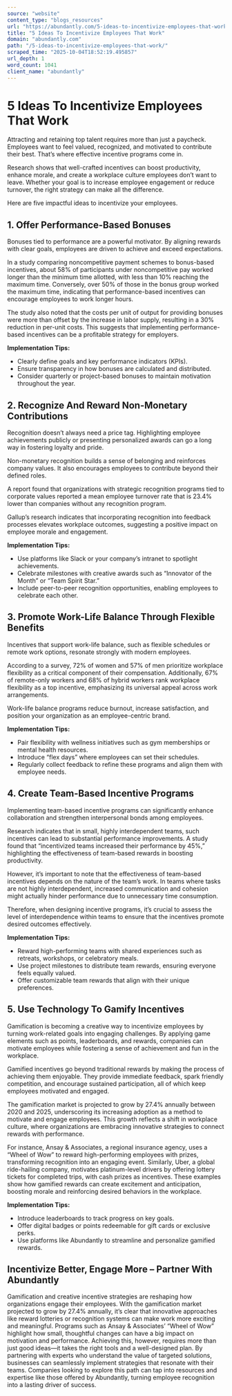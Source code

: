 ```yaml
---
source: "website"
content_type: "blogs_resources"
url: "https://abundantly.com/5-ideas-to-incentivize-employees-that-work/"
title: "5 Ideas To Incentivize Employees That Work"
domain: "abundantly.com"
path: "/5-ideas-to-incentivize-employees-that-work/"
scraped_time: "2025-10-04T18:52:19.495857"
url_depth: 1
word_count: 1041
client_name: "abundantly"
---
```


# 5 Ideas To Incentivize Employees That Work

Attracting and retaining top talent requires more than just a paycheck. Employees want to feel valued, recognized, and motivated to contribute their best. That’s where effective incentive programs come in.

Research shows that well-crafted incentives can boost productivity, enhance morale, and create a workplace culture employees don’t want to leave. Whether your goal is to increase employee engagement or reduce turnover, the right strategy can make all the difference.

Here are five impactful ideas to incentivize your employees.

## 1. Offer Performance-Based Bonuses

Bonuses tied to performance are a powerful motivator. By aligning rewards with clear goals, employees are driven to achieve and exceed expectations.

In a study comparing noncompetitive payment schemes to bonus-based incentives, about 58% of participants under noncompetitive pay worked longer than the minimum time allotted, with less than 10% reaching the maximum time. Conversely, over 50% of those in the bonus group worked the maximum time, indicating that performance-based incentives can encourage employees to work longer hours.

The study also noted that the costs per unit of output for providing bonuses were more than offset by the increase in labor supply, resulting in a 30% reduction in per-unit costs. This suggests that implementing performance-based incentives can be a profitable strategy for employers.

**Implementation Tips:**

* Clearly define goals and key performance indicators (KPIs).
* Ensure transparency in how bonuses are calculated and distributed.
* Consider quarterly or project-based bonuses to maintain motivation throughout the year.

## 2. Recognize And Reward Non-Monetary Contributions

Recognition doesn’t always need a price tag. Highlighting employee achievements publicly or presenting personalized awards can go a long way in fostering loyalty and pride.

Non-monetary recognition builds a sense of belonging and reinforces company values. It also encourages employees to contribute beyond their defined roles.

A report found that organizations with strategic recognition programs tied to corporate values reported a mean employee turnover rate that is 23.4% lower than companies without any recognition program.

Gallup’s research indicates that incorporating recognition into feedback processes elevates workplace outcomes, suggesting a positive impact on employee morale and engagement.

**Implementation Tips:**

* Use platforms like Slack or your company’s intranet to spotlight achievements.
* Celebrate milestones with creative awards such as “Innovator of the Month” or “Team Spirit Star.”
* Include peer-to-peer recognition opportunities, enabling employees to celebrate each other.

## 3. Promote Work-Life Balance Through Flexible Benefits

Incentives that support work-life balance, such as flexible schedules or remote work options, resonate strongly with modern employees.

According to a survey, 72% of women and 57% of men prioritize workplace flexibility as a critical component of their compensation. Additionally, 67% of remote-only workers and 68% of hybrid workers rank workplace flexibility as a top incentive, emphasizing its universal appeal across work arrangements.

Work-life balance programs reduce burnout, increase satisfaction, and position your organization as an employee-centric brand.

**Implementation Tips:**

* Pair flexibility with wellness initiatives such as gym memberships or mental health resources.
* Introduce “flex days” where employees can set their schedules.
* Regularly collect feedback to refine these programs and align them with employee needs.

## 4. Create Team-Based Incentive Programs

Implementing team-based incentive programs can significantly enhance collaboration and strengthen interpersonal bonds among employees.

Research indicates that in small, highly interdependent teams, such incentives can lead to substantial performance improvements. A study found that “incentivized teams increased their performance by 45%,” highlighting the effectiveness of team-based rewards in boosting productivity.

However, it’s important to note that the effectiveness of team-based incentives depends on the nature of the team’s work. In teams where tasks are not highly interdependent, increased communication and cohesion might actually hinder performance due to unnecessary time consumption.

Therefore, when designing incentive programs, it’s crucial to assess the level of interdependence within teams to ensure that the incentives promote desired outcomes effectively.

**Implementation Tips:**

* Reward high-performing teams with shared experiences such as retreats, workshops, or celebratory meals.
* Use project milestones to distribute team rewards, ensuring everyone feels equally valued.
* Offer customizable team rewards that align with their unique preferences.

## 5. Use Technology To Gamify Incentives

Gamification is becoming a creative way to incentivize employees by turning work-related goals into engaging challenges. By applying game elements such as points, leaderboards, and rewards, companies can motivate employees while fostering a sense of achievement and fun in the workplace.

Gamified incentives go beyond traditional rewards by making the process of achieving them enjoyable. They provide immediate feedback, spark friendly competition, and encourage sustained participation, all of which keep employees motivated and engaged.

The gamification market is projected to grow by 27.4% annually between 2020 and 2025, underscoring its increasing adoption as a method to motivate and engage employees. This growth reflects a shift in workplace culture, where organizations are embracing innovative strategies to connect rewards with performance.

For instance, Ansay & Associates, a regional insurance agency, uses a “Wheel of Wow” to reward high-performing employees with prizes, transforming recognition into an engaging event. Similarly, Uber, a global ride-hailing company, motivates platinum-level drivers by offering lottery tickets for completed trips, with cash prizes as incentives. These examples show how gamified rewards can create excitement and anticipation, boosting morale and reinforcing desired behaviors in the workplace.

**Implementation Tips:**

* Introduce leaderboards to track progress on key goals.
* Offer digital badges or points redeemable for gift cards or exclusive perks.
* Use platforms like Abundantly to streamline and personalize gamified rewards.

## Incentivize Better, Engage More – Partner With Abundantly

Gamification and creative incentive strategies are reshaping how organizations engage their employees. With the gamification market projected to grow by 27.4% annually, it’s clear that innovative approaches like reward lotteries or recognition systems can make work more exciting and meaningful. Programs such as Ansay & Associates’ “Wheel of Wow” highlight how small, thoughtful changes can have a big impact on motivation and performance. Achieving this, however, requires more than just good ideas—it takes the right tools and a well-designed plan. By partnering with experts who understand the value of targeted solutions, businesses can seamlessly implement strategies that resonate with their teams. Companies looking to explore this path can tap into resources and expertise like those offered by Abundantly, turning employee recognition into a lasting driver of success.
